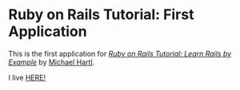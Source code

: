 # Ruby on Rails Tutorial: First Application

This is the first application for [*Ruby on Rails Tutorial: Learn Rails by Example*](http://railstutorial.org/)
by [Michael Hartl](http://michaelhartl.com/).


I live [HERE!](http://morning-water-8469.heroku.com/)
